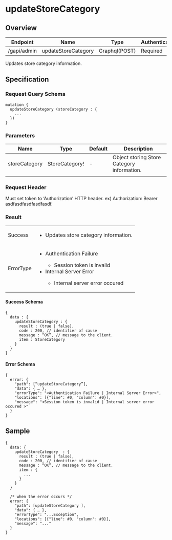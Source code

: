 # updateStoreCategory

## Overview

| Endpoint | Name | Type | Authentication |
| --- | --- | --- | --- |
| /gapi/admin | updateStoreCategory | Graphql(POST) | Required |

Updates store category information.

## Specification

### Request Query Schema

```text
mutation {
  updateStoreCategory (storeCategory : {
    ...
  })
}
```

### Parameters

| Name | Type | Default | Description |
| --- | --- | --- | --- |
| storeCategory | StoreCategory! | - | Object storing Store Category information. |
|  |  |  |  |

### Request Header

Must set token to ‘Authorization’ HTTP header.
ex) Authorization: Bearer asdfasdfasdfasdfasdf.

### Result

<table>
<tr>
  <td>Success</td>
  <td><ul><li>Updates store category information.</li></ul></td>
</tr>
<tr>
  <td>ErrorType</td>
  <td>
    <ul>
      <li>Authentication Failure</li>
      <ul>
        <li>Session token is invalid</li>
      </ul>
      <li>Internal Server Error</li>
      <ul>
        <li>Internal server error occured</li>
      </ul>
    </ul>
  </td>
  </tr>
</table>

#### Success Schema

```text
{
  data : {
    updateStoreCategory : {
      result : (true | false),
      code : 200, // identifier of cause
      message : “OK”, // message to the client.
      item : StoreCategory
    }
  }
}
```

#### Error Schema

```text
{
  error: {
    "path": [“updateStoreCategory”],
    "data": { … },
    "errorType": "<Authentication Failure | Internal Server Error>",
    "locations": [{"line": #0, "column": #0}],
    "message": "<Session token is invalid | Internal server error occured >"
  }
}
```

## Sample

```text
{
  data: {
    updateStoreCategory  : {
      result : (true | false),
      code : 200, // identifier of cause
      message : “OK”, // message to the client.
      item : {
        ...
      }
    }
  }

  /* when the error occurs */
  error: {
    "path": [updateStoreCategory ],
    "data": { … },
    "errorType": "...Exception",
    "locations": [{"line": #0, "column": #0}],
    "message": "..."
  }
}
```

